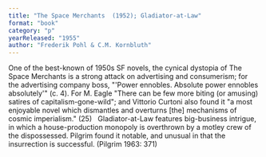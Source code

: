 ```yaml
---
title: "The Space Merchants  (1952); Gladiator-at-Law"
format: "book"
category: "p"
yearReleased: "1955"
author: "Frederik Pohl & C.M. Kornbluth"
---
```

One of the best-known of 1950s SF novels, the cynical dystopia of The Space Merchants is a strong attack on advertising and consumerism; for the advertising company boss,  "'Power ennobles. Absolute power ennobles absolutely'" (c. 4). For M. Eagle  "There can be few more biting (or amusing) satires of capitalism-gone-wild"; and Vittorio Curtoni also found it  "a most enjoyable novel which dismantles and overturns [the] mechanisms of cosmic imperialism." (25)
 
Gladiator-at-Law features big-business intrigue, in which a house-production monopoly is overthrown by a motley crew of the dispossessed. Pilgrim found it notable, and unusual in that the insurrection is successful. (Pilgrim 1963: 371)
